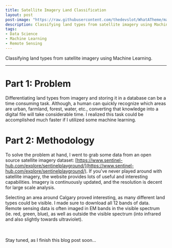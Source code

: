 ```yaml
---
title: Satellite Imagery Land Classification 
layout: post
post-image: "https://raw.githubusercontent.com/thedevslot/WhatATheme/master/assets/images/SamplePost.png?token=AHMQUEPC4IFADOF5VG4QVN26Z64GG"
description: Classifying land types from satellite imagery using Machine Learning.    
tags:
- Data Science
- Machine Learning
- Remote Sensing
---
```


Classifying land types from satellite imagery using Machine Learning.    

---

# **Part 1: Problem**

Differentiating land types from imagery and storing it in a database can be a time consuming task. Although, a human can quickly recognize which areas are urban, farmland, forest, water, etc., converting that knowledge into a digital file will take considerable time. I realized this task could be accomplished much faster if I utilized some machine learning. 

# **Part 2: Methodology**

To solve the problem at hand, I went to grab some data from an open source satellite imagery dataset: [https://www.sentinel-hub.com/explore/sentinelplayground/](https://www.sentinel-hub.com/explore/sentinelplayground/). If you've never played around with satellite imagery, the website provides lots of useful and interesting capabilities. Imagery is continuously updated, and the resolution is decent for large scale analysis. 

Selecting an area around Calgary proved interesting, as many different land types could be visible. I made sure to download all 12 bands of data. Remote sensing data is often imaged in EM bands in the visible spectrum (ie. red, green, blue), as well as outside the visible spectrum (into infrared and also slightly towards ultraviolet).

<br>
<br>
Stay tuned, as I finish this blog post soon...

